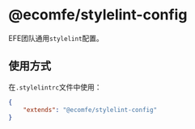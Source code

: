 # @ecomfe/stylelint-config

EFE团队通用`stylelint`配置。

## 使用方式

在`.stylelintrc`文件中使用：

```json
{
    "extends": "@ecomfe/stylelint-config"
}
```
